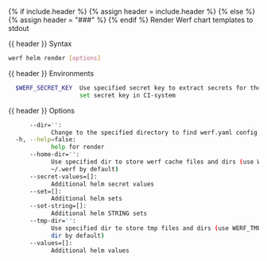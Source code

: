 {% if include.header %}
{% assign header = include.header %}
{% else %}
{% assign header = "###" %}
{% endif %}
Render Werf chart templates to stdout

{{ header }} Syntax

```bash
werf helm render [options]
```

{{ header }} Environments

```bash
  $WERF_SECRET_KEY  Use specified secret key to extract secrets for the deploy; recommended way to 
                    set secret key in CI-system
```

{{ header }} Options

```bash
      --dir='':
            Change to the specified directory to find werf.yaml config
  -h, --help=false:
            help for render
      --home-dir='':
            Use specified dir to store werf cache files and dirs (use WERF_HOME environment or 
            ~/.werf by default)
      --secret-values=[]:
            Additional helm secret values
      --set=[]:
            Additional helm sets
      --set-string=[]:
            Additional helm STRING sets
      --tmp-dir='':
            Use specified dir to store tmp files and dirs (use WERF_TMP environment or system tmp 
            dir by default)
      --values=[]:
            Additional helm values
```

